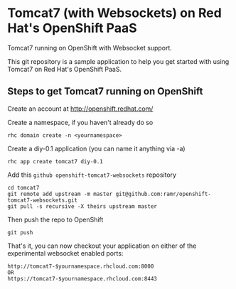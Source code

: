 Tomcat7 (with Websockets) on Red Hat's OpenShift PaaS
=====================================================

Tomcat7 running on OpenShift with Websocket support.

This git repository is a sample application to help you get started
with using Tomcat7 on Red Hat's OpenShift PaaS.


Steps to get Tomcat7 running on OpenShift
-----------------------------------------

Create an account at http://openshift.redhat.com/

Create a namespace, if you haven't already do so

    rhc domain create -n <yournamespace>

Create a diy-0.1 application (you can name it anything via -a)

    rhc app create tomcat7 diy-0.1


Add this `github openshift-tomcat7-websockets` repository

    cd tomcat7
    git remote add upstream -m master git@github.com:ramr/openshift-tomcat7-websockets.git
    git pull -s recursive -X theirs upstream master
    
Then push the repo to OpenShift

    git push

That's it, you can now checkout your application on either of the
experimental websocket enabled ports:

    http://tomcat7-$yournamespace.rhcloud.com:8000
    OR
    https://tomcat7-$yournamespace.rhcloud.com:8443


